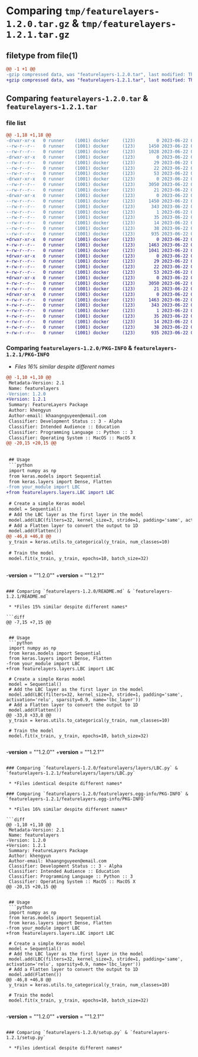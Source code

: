 # Comparing `tmp/featurelayers-1.2.0.tar.gz` & `tmp/featurelayers-1.2.1.tar.gz`

## filetype from file(1)

```diff
@@ -1 +1 @@
-gzip compressed data, was "featurelayers-1.2.0.tar", last modified: Thu Jun 22 01:04:14 2023, max compression
+gzip compressed data, was "featurelayers-1.2.1.tar", last modified: Thu Jun 22 01:06:46 2023, max compression
```

## Comparing `featurelayers-1.2.0.tar` & `featurelayers-1.2.1.tar`

### file list

```diff
@@ -1,18 +1,18 @@
-drwxr-xr-x   0 runner    (1001) docker     (123)        0 2023-06-22 01:04:14.949221 featurelayers-1.2.0/
--rw-r--r--   0 runner    (1001) docker     (123)     1450 2023-06-22 01:04:14.945221 featurelayers-1.2.0/PKG-INFO
--rw-r--r--   0 runner    (1001) docker     (123)     1028 2023-06-22 01:03:55.000000 featurelayers-1.2.0/README.md
-drwxr-xr-x   0 runner    (1001) docker     (123)        0 2023-06-22 01:04:14.945221 featurelayers-1.2.0/featurelayers/
--rw-r--r--   0 runner    (1001) docker     (123)       29 2023-06-22 01:03:55.000000 featurelayers-1.2.0/featurelayers/__init__.py
--rw-r--r--   0 runner    (1001) docker     (123)       22 2023-06-22 01:03:55.000000 featurelayers-1.2.0/featurelayers/__version__.py
--rw-r--r--   0 runner    (1001) docker     (123)       53 2023-06-22 01:03:55.000000 featurelayers-1.2.0/featurelayers/example.py
-drwxr-xr-x   0 runner    (1001) docker     (123)        0 2023-06-22 01:04:14.945221 featurelayers-1.2.0/featurelayers/layers/
--rw-r--r--   0 runner    (1001) docker     (123)     3050 2023-06-22 01:03:55.000000 featurelayers-1.2.0/featurelayers/layers/LBC.py
--rw-r--r--   0 runner    (1001) docker     (123)       21 2023-06-22 01:03:55.000000 featurelayers-1.2.0/featurelayers/layers/__init__.py
-drwxr-xr-x   0 runner    (1001) docker     (123)        0 2023-06-22 01:04:14.945221 featurelayers-1.2.0/featurelayers.egg-info/
--rw-r--r--   0 runner    (1001) docker     (123)     1450 2023-06-22 01:04:14.000000 featurelayers-1.2.0/featurelayers.egg-info/PKG-INFO
--rw-r--r--   0 runner    (1001) docker     (123)      343 2023-06-22 01:04:14.000000 featurelayers-1.2.0/featurelayers.egg-info/SOURCES.txt
--rw-r--r--   0 runner    (1001) docker     (123)        1 2023-06-22 01:04:14.000000 featurelayers-1.2.0/featurelayers.egg-info/dependency_links.txt
--rw-r--r--   0 runner    (1001) docker     (123)       35 2023-06-22 01:04:14.000000 featurelayers-1.2.0/featurelayers.egg-info/requires.txt
--rw-r--r--   0 runner    (1001) docker     (123)       14 2023-06-22 01:04:14.000000 featurelayers-1.2.0/featurelayers.egg-info/top_level.txt
--rw-r--r--   0 runner    (1001) docker     (123)       38 2023-06-22 01:04:14.949221 featurelayers-1.2.0/setup.cfg
--rw-r--r--   0 runner    (1001) docker     (123)      935 2023-06-22 01:03:55.000000 featurelayers-1.2.0/setup.py
+drwxr-xr-x   0 runner    (1001) docker     (123)        0 2023-06-22 01:06:46.780841 featurelayers-1.2.1/
+-rw-r--r--   0 runner    (1001) docker     (123)     1463 2023-06-22 01:06:46.780841 featurelayers-1.2.1/PKG-INFO
+-rw-r--r--   0 runner    (1001) docker     (123)     1041 2023-06-22 01:06:22.000000 featurelayers-1.2.1/README.md
+drwxr-xr-x   0 runner    (1001) docker     (123)        0 2023-06-22 01:06:46.776841 featurelayers-1.2.1/featurelayers/
+-rw-r--r--   0 runner    (1001) docker     (123)       29 2023-06-22 01:06:22.000000 featurelayers-1.2.1/featurelayers/__init__.py
+-rw-r--r--   0 runner    (1001) docker     (123)       22 2023-06-22 01:06:22.000000 featurelayers-1.2.1/featurelayers/__version__.py
+-rw-r--r--   0 runner    (1001) docker     (123)       53 2023-06-22 01:06:22.000000 featurelayers-1.2.1/featurelayers/example.py
+drwxr-xr-x   0 runner    (1001) docker     (123)        0 2023-06-22 01:06:46.780841 featurelayers-1.2.1/featurelayers/layers/
+-rw-r--r--   0 runner    (1001) docker     (123)     3050 2023-06-22 01:06:22.000000 featurelayers-1.2.1/featurelayers/layers/LBC.py
+-rw-r--r--   0 runner    (1001) docker     (123)       21 2023-06-22 01:06:22.000000 featurelayers-1.2.1/featurelayers/layers/__init__.py
+drwxr-xr-x   0 runner    (1001) docker     (123)        0 2023-06-22 01:06:46.776841 featurelayers-1.2.1/featurelayers.egg-info/
+-rw-r--r--   0 runner    (1001) docker     (123)     1463 2023-06-22 01:06:46.000000 featurelayers-1.2.1/featurelayers.egg-info/PKG-INFO
+-rw-r--r--   0 runner    (1001) docker     (123)      343 2023-06-22 01:06:46.000000 featurelayers-1.2.1/featurelayers.egg-info/SOURCES.txt
+-rw-r--r--   0 runner    (1001) docker     (123)        1 2023-06-22 01:06:46.000000 featurelayers-1.2.1/featurelayers.egg-info/dependency_links.txt
+-rw-r--r--   0 runner    (1001) docker     (123)       35 2023-06-22 01:06:46.000000 featurelayers-1.2.1/featurelayers.egg-info/requires.txt
+-rw-r--r--   0 runner    (1001) docker     (123)       14 2023-06-22 01:06:46.000000 featurelayers-1.2.1/featurelayers.egg-info/top_level.txt
+-rw-r--r--   0 runner    (1001) docker     (123)       38 2023-06-22 01:06:46.780841 featurelayers-1.2.1/setup.cfg
+-rw-r--r--   0 runner    (1001) docker     (123)      935 2023-06-22 01:06:22.000000 featurelayers-1.2.1/setup.py
```

### Comparing `featurelayers-1.2.0/PKG-INFO` & `featurelayers-1.2.1/PKG-INFO`

 * *Files 16% similar despite different names*

```diff
@@ -1,10 +1,10 @@
 Metadata-Version: 2.1
 Name: featurelayers
-Version: 1.2.0
+Version: 1.2.1
 Summary: FeatureLayers Package
 Author: khengyun
 Author-email: khaangnguyeen@email.com
 Classifier: Development Status :: 3 - Alpha
 Classifier: Intended Audience :: Education
 Classifier: Programming Language :: Python :: 3
 Classifier: Operating System :: MacOS :: MacOS X
@@ -20,15 +20,15 @@
 
 
 ## Usage
 ```python
 import numpy as np
 from keras.models import Sequential
 from keras.layers import Dense, Flatten
-from your_module import LBC
+from featurelayers.layers.LBC import LBC
 
 # Create a simple Keras model
 model = Sequential()
 # Add the LBC layer as the first layer in the model
 model.add(LBC(filters=32, kernel_size=3, stride=1, padding='same', activation='relu', sparsity=0.9, name='lbc_layer'))
 # Add a Flatten layer to convert the output to 1D
 model.add(Flatten())
@@ -46,8 +46,8 @@
 y_train = keras.utils.to_categorical(y_train, num_classes=10)
 
 # Train the model
 model.fit(x_train, y_train, epochs=10, batch_size=32)
 
 ```
 
-__version__ = ""1.2.0""
+__version__ = ""1.2.1""
```

### Comparing `featurelayers-1.2.0/README.md` & `featurelayers-1.2.1/README.md`

 * *Files 15% similar despite different names*

```diff
@@ -7,15 +7,15 @@
 
 
 ## Usage
 ```python
 import numpy as np
 from keras.models import Sequential
 from keras.layers import Dense, Flatten
-from your_module import LBC
+from featurelayers.layers.LBC import LBC
 
 # Create a simple Keras model
 model = Sequential()
 # Add the LBC layer as the first layer in the model
 model.add(LBC(filters=32, kernel_size=3, stride=1, padding='same', activation='relu', sparsity=0.9, name='lbc_layer'))
 # Add a Flatten layer to convert the output to 1D
 model.add(Flatten())
@@ -33,8 +33,8 @@
 y_train = keras.utils.to_categorical(y_train, num_classes=10)
 
 # Train the model
 model.fit(x_train, y_train, epochs=10, batch_size=32)
 
 ```
 
-__version__ = ""1.2.0""
+__version__ = ""1.2.1""
```

### Comparing `featurelayers-1.2.0/featurelayers/layers/LBC.py` & `featurelayers-1.2.1/featurelayers/layers/LBC.py`

 * *Files identical despite different names*

### Comparing `featurelayers-1.2.0/featurelayers.egg-info/PKG-INFO` & `featurelayers-1.2.1/featurelayers.egg-info/PKG-INFO`

 * *Files 16% similar despite different names*

```diff
@@ -1,10 +1,10 @@
 Metadata-Version: 2.1
 Name: featurelayers
-Version: 1.2.0
+Version: 1.2.1
 Summary: FeatureLayers Package
 Author: khengyun
 Author-email: khaangnguyeen@email.com
 Classifier: Development Status :: 3 - Alpha
 Classifier: Intended Audience :: Education
 Classifier: Programming Language :: Python :: 3
 Classifier: Operating System :: MacOS :: MacOS X
@@ -20,15 +20,15 @@
 
 
 ## Usage
 ```python
 import numpy as np
 from keras.models import Sequential
 from keras.layers import Dense, Flatten
-from your_module import LBC
+from featurelayers.layers.LBC import LBC
 
 # Create a simple Keras model
 model = Sequential()
 # Add the LBC layer as the first layer in the model
 model.add(LBC(filters=32, kernel_size=3, stride=1, padding='same', activation='relu', sparsity=0.9, name='lbc_layer'))
 # Add a Flatten layer to convert the output to 1D
 model.add(Flatten())
@@ -46,8 +46,8 @@
 y_train = keras.utils.to_categorical(y_train, num_classes=10)
 
 # Train the model
 model.fit(x_train, y_train, epochs=10, batch_size=32)
 
 ```
 
-__version__ = ""1.2.0""
+__version__ = ""1.2.1""
```

### Comparing `featurelayers-1.2.0/setup.py` & `featurelayers-1.2.1/setup.py`

 * *Files identical despite different names*

